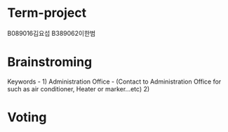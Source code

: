# Term-project
B089016김요섭 B389062이한범

# Brainstroming
Keywords - 1) Administration Office - (Contact to Administration Office for such as air conditioner, Heater or marker...etc)
           2) 

# Voting
